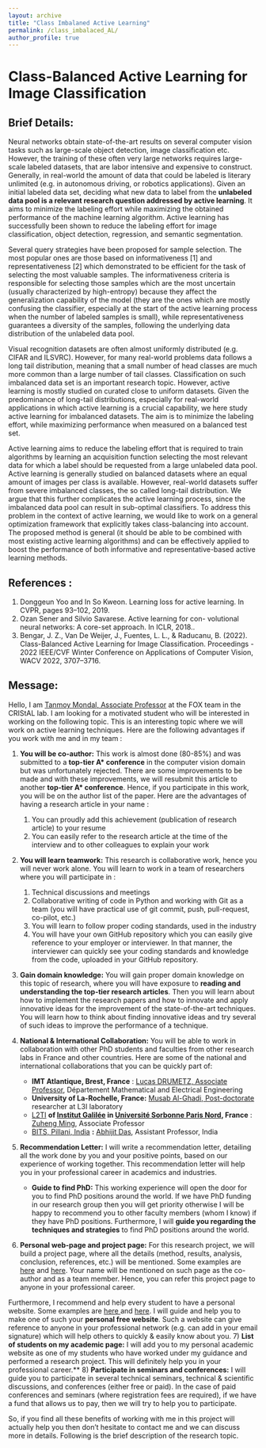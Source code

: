 ```yaml
---
layout: archive
title: "Class Imbalaned Active Learning"
permalink: /class_imbalaced_AL/
author_profile: true
---
```

# Class-Balanced Active Learning for Image Classification

## **Brief Details:**

Neural networks obtain state-of-the-art results on several computer vision tasks such as large-scale object detection, image classification etc. However, the training of these often very large networks requires large-scale labeled datasets, that are labor intensive and expensive to construct. Generally, in real-world the amount of data that could be labeled is literary unlimited (e.g. in autonomous driving, or robotics applications). Given an initial labeled data set, deciding what new data to label from the **unlabeled data pool is a relevant research question addressed by active learning**. It aims to minimize the labeling effort while maximizing the obtained performance of the machine learning algorithm. Active learning has successfully been shown to reduce the labeling effort for image classification, object detection, regression, and semantic segmentation.

Several query strategies have been proposed for sample selection. The most popular ones are those based on informativeness [1] and representativeness [2] which demonstrated to be efficient for the task of selecting the most valuable samples. The informativeness criteria is responsible for selecting those samples which are the most uncertain (usually characterized by high-entropy) because they affect the generalization capability of the model (they are the ones which are mostly confusing the classifier, especially at the start of the active learning process when the number of labeled samples is small), while representativeness guarantees a diversity of the samples, following the underlying data distribution of the unlabeled data pool.

Visual recognition datasets are often almost uniformly distributed (e.g. CIFAR and ILSVRC). However, for many real-world problems data follows a long tail distribution, meaning that a small number of head classes are much more common than a large number of tail classes. Classification on such imbalanced data set is an important research topic. However, active learning is mostly studied on curated close to uniform datasets. Given the predominance of long-tail distributions, especially for real-world applications in which active learning is a crucial capability, we here study active learning for imbalanced datasets. The aim is to minimize the labeling effort, while maximizing performance when measured on a balanced test set.

Active learning aims to reduce the labeling effort that is required to train algorithms by learning an acquisition function selecting the most relevant data for which a label should be requested from a large unlabeled data pool. Active learning is generally studied on balanced datasets where an equal amount of images per class is available. However, real-world datasets suffer from severe imbalanced classes, the so called long-tail distribution. We argue that this further complicates the active learning process, since the imbalanced data pool can result in sub-optimal classifiers. To address this problem in the context of active learning, we would like to work on a general optimization framework that explicitly takes class-balancing into account. The proposed method is general (it should be able to be combined with most existing active learning algorithms) and can be effectively applied to boost the performance of both informative and representative-based active learning methods.

## **References :**

1) Donggeun Yoo and In So Kweon. Learning loss for active learning. In CVPR, pages 93–102, 2019.
2) Ozan Sener and Silvio Savarese. Active learning for con- volutional neural networks: A core-set approach. In ICLR, 2018..
3) Bengar, J. Z., Van De Weijer, J., Fuentes, L. L., & Raducanu, B. (2022). Class-Balanced Active Learning for Image Classification. Proceedings - 2022 IEEE/CVF Winter Conference on Applications of Computer Vision, WACV 2022, 3707–3716.




## **Message:**

Hello, I am [Tanmoy Mondal, Associate Professor](https://mondal-tanmoy.github.io/) at the FOX team in the CRIStAL lab. I am looking for a motivated student who will be interested in working on the following topic. This is an interesting topic where we will work on active learning techniques. Here are the following advantages if you work with me and in my team :

1) **You will be co-author:** This work is almost done (80-85%) and was submitted to a **top-tier A\* conference** in the computer vision domain but was unfortunately rejected. There are some improvements to be made and with these improvements, we will resubmit this article to another **top-tier A\* conference**. Hence, if you participate in this work, you will be on the author list of the paper.  Here are the advantages of having a research article in your name :

   1. You can proudly add this achievement (publication of research article) to your resume
   2. You can easily refer to the research article at the time of the interview and to other colleagues to explain your work
2) **You will learn teamwork:** This research is collaborative work, hence you will never work alone. You will learn to work in a team of researchers where you will participate in :

   1. Technical discussions and meetings
   2. Collaborative writing of code in Python and working with Git as a team (you will have practical use of git commit, push, pull-request, co-pilot, etc.)
   3. You will learn to follow proper coding standards, used in the industry
   4. You will have your own GitHub repository which you can easily give reference to your employer or interviewer. In that manner, the interviewer can quickly see your coding standards and knowledge from the code, uploaded in your GitHub repository.
3) **Gain domain knowledge:** You will gain proper domain knowledge on this topic of research, where you will have exposure to **reading and understanding the top-tier research articles**. Then you will learn about how to implement the research papers and how to innovate and apply innovative ideas for the improvement of the state-of-the-art techniques. You will learn how to think about finding innovative ideas and try several of such ideas to improve the performance of a technique.
4) **National & International Collaboration:** You will be able to work in collaboration with other PhD students and faculties from other research labs in France and other countries.  Here are some of the national and international collaborations that you can be quickly part of:

   * **IMT Atlantique, Brest, France** : [Lucas DRUMETZ, Associate Professor](https://www.imt-atlantique.fr/fr/personne/lucas-drumetz), Département Mathematical and Electrical Engineering
   * **University of La-Rochelle, France:** [Musab Al-Ghadi, Post-doctorate](https://www.linkedin.com/in/musab-alghadi/) researcher at L3I laboratory
   * [L2TI](https://www-l2ti.univ-paris13.fr/) **of [Institut Galilée](https://galilee.univ-paris13.fr/) in [Université Sorbonne Paris Nord](https://www.univ-spn.fr/), France** : [Zuheng Ming](https://hengxyz.github.io/), Associate Professor
   * [BITS, Pillani, India](https://www.bits-pilani.ac.in/) **:** [Abhijit Das](https://sites.google.com/site/dasabhijit2048/home), Assistant Professor, India
5) **Recommendation Letter:** I will write a recommendation letter, detailing all the work done by 	you and your positive points, based on our experience of working together. This recommendation letter will help you in your professional career in academics and industries.

   * **Guide to find PhD:** This working experience will open the door for you to find PhD positions around the world. If we have PhD funding in our research group then you will get priority otherwise I will be happy to recommend you to other faculty members (whom I know) if they have PhD positions. Furthermore, I will **guide you regarding the techniques and strategies** to find PhD positions around the world.
6) **Personal web-page and project page:** For this research project, we will build a project page, where all the details (method, results, analysis, conclusion, references, etc.) will be mentioned. Some examples are [here](https://ayankumarbhunia.github.io/Sketch2Saliency/) and [here](https://ayankumarbhunia.github.io/Sketch2Saliency/). Your name will be mentioned on such page as the co-author and as a team member. Hence, you can refer this project page to anyone in your professional career.

Furthermore, I recommend and help every student to have a personal website. Some examples are [here ](https://mondal-tanmoy.github.io/)and [here](https://hengxyz.github.io/). I will guide and help you to make one of such your **personal free website**. Such a website can give reference to anyone in your professional network (e.g. can add in your email signature) which will help others to quickly & easily know about you.
7)  **List of students on my academic page:** I will add you to my personal academic website as one of my students who have worked under my guidance and performed a research project. This will definitely help you in your professional career.**
8)  **Participate in seminars and conferences:** I will guide you to participate in several technical seminars, technical & scientific discussions, and conferences (either free or paid). In the case of paid conferences and seminars (where registration fees are required), if we have a fund that allows us to pay, then we will try to help you to participate.

So, if you find all these benefits of working with me in this project will actually help you then don’t hesitate to contact me and we can discuss more in details. Following is the brief description of the research topic.
